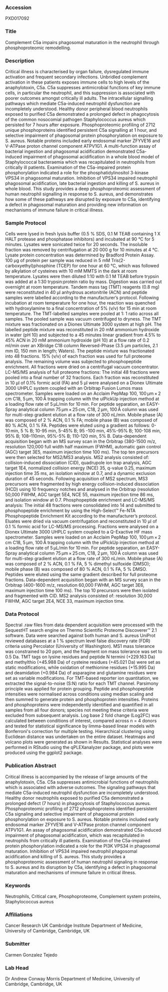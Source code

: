 ### Accession
PXD017092

### Title
Complement C5a impairs phagosomal maturation in the neutrophil through phosphoproteomic remodelling.

### Description
Critical illness is characterised by organ failure, dysregulated immune activation and frequent secondary infections. Unbridled complement activation in these patients exposes immune cells to high levels of the anaphylotoxin, C5a. C5a suppresses antimicrobial functions of key immune cells, in particular the neutrophil, and this suppression is associated with poorer outcomes amongst critically ill adults. The intracellular signalling pathways which mediate C5a-induced neutrophil dysfunction are incompletely understood. Healthy donor peripheral blood neutrophils exposed to purified C5a demonstrated a prolonged defect in phagocytosis of the common nosocomial pathogen Staphylococcus aureus which persisted for 7 hours after exposure.  Phosphoproteomic profiling of 2712 unique phosphoproteins identified persistent C5a signalling at 1 hour, and selective impairment of phagosomal protein phosphorylation on exposure to S. aureus. Notable proteins included early endosomal marker ZFYVE16 and V-ATPase proton channel component ATPV1G1. A multi-function assay of bacterial ingestion and phagosomal acidification demonstrated C5a-induced impairment of phagosomal acidification in a whole blood model of Staphylococcal bacteraemia which was recapitulated in neutrophils from critically ill patients.  Examination of the C5a-impaired protein phosphorylation indicated a role for the phosphatidylinositol 3-kinase VPS34 in phagosomal maturation.  Inhibition of VPS34 impaired neutrophil phagosomal acidification, late bacterial ingestion and killing of S. aureus in whole blood. This study provides a deep phosphoproteomic assessment of human neutrophil signalling in response to S. aureus, and demonstrates how some of these pathways are disrupted by exposure to C5a, identifying a defect in phagosomal maturation and providing new information on mechanisms of immune failure in critical illness.

### Sample Protocol
Cells were lysed in fresh lysis buffer (0.5 % SDS, 0.1 M TEAB containing 1 X HALT protease and phosphatase inhibitors) and incubated at 90 °C for 5 minutes. Lysates were sonicated twice for 20 seconds. The insoluble fraction was removed by centrifugation at 20 000 g for 10 minutes at 4 °C. Lysate protein concentration was determined by Bradford Protein Assay. 100 µg of protein per sample was reduced in 5 mM Tris(2-carboxyethyl)phosphine‎ (TCEP) for one hour at 60 °C, which was followed by alkylation of cysteines with 10 mM MMTS in the dark at room temperature. Lysates were then diluted 1:10 with 0.1 M TEAB before trypsin was added at a 1:30 trypsin:protein ratio by mass. Digestion was carried out overnight at room temperature. Tandem mass tag (TMT) reagents (0.8 mg) were reconstituted in 40 µl anhydrous acetonitrile (ACN) and peptide samples were labelled according to the manufacturer’s protocol. Following incubation at room temperature for one hour, the reaction was quenched with hydroxylamine to a final concentration of 5% (v/v) for 15 min at room temperature. The TMT-labelled samples were pooled at 1: 1 ratio across all samples. The pooled sample was vacuum centrifuged to dryness. The TMT mixture was fractionated on a Dionex Ultimate 3000 system at high pH. The labelled peptide mixture was reconstituted in 20 mM ammonium hydroxide in water (pH 10) and subjected to a 45 minutes linear gradient from 4.5% to 45% ACN in 20 mM ammonium hydroxide (pH 10) at a flow rate of 0.2 ml/min over an XBridge C18 column Reversed-Phase (3.5 µm particles, 2.1 mm ID, 150 mm in length; Waters). The peptide mixture was fractionated into 48 fractions. 15% (v/v) of each fraction was used for full proteome analysis. The remaining volume was subjected to phosphopeptide enrichment. All fractions were dried on a centrifugal vacuum concentrator. LC-MS/MS analysis of full proteome fractions: The initial 48 fractions were pooled into a final number of 32 fractions. Each fraction was reconstituted in 10 µl of 0.1% formic acid (FA) and 5 µl were analysed on a Dionex Ultimate 3000 UHPLC system coupled with an Orbitrap Fusion Lumos mass spectrometer. Samples were loaded on an Acclaim PepMap 100, 100 μm × 2 cm C18, 5 μm, 100 Å trapping column with the ulPickUp injection method at a loading flow rate of 5 μL/min for 10 min. For peptide separation, an EASY-Spray analytical column 75 μm × 25 cm, C18, 2 μm, 100 Å column was used for multi-step gradient elution at a flow rate of 300 nL/min. Mobile phase (A) was composed of 2 % ACN, 0.1 % FA; mobile phase (B) was composed of 80 % ACN, 0.1 % FA. Peptides were eluted using a gradient as follows: 0-10 min, 5 % B; 10-95 min, 5-45% B; 95 -100 min, 45%-95% B; 100-108 min, 95% B; 108–110min, 95%-5% B; 110-120 min, 5% B. Data-dependent acquisition began with an MS survey scan in the Orbitrap (380-1500 m/z, resolution 120,000 full width half maximum (FWHM), automatic gain control (AGC) target 3E5, maximum injection time 100 ms). The top ten precursors were then selected for MS2/MS3 analysis. MS2 analysis consisted of: collision-induced dissociation (CID), quadrupole ion trap analysis, AGC target 1E4, normalized collision energy (NCE) 35, q-value 0.25, maximum injection time 35 ms, an isolation window at 0.7, and a dynamic exclusion duration of 45 seconds. Following acquisition of MS2 spectrum, MS3 precursors were fragmented by high energy collision-induced dissociation (HCD) using 10 frequency notches and analysed in the Orbitrap (resolution 50,000 FWHM, AGC target 5E4, NCE 55, maximum injection time 86 ms, and isolation window at 0.7. Phosphopeptide enrichment and LC-MS/MS analysis: The initial 48 fractions were consolidated into 14 and submitted to phosphopeptide enrichment by using the High-Select™ Fe-NTA Phosphopeptide Enrichment Kit according to the manufacturer’s protocol. Eluates were dried via vacuum centrifugation and reconstituted in 10 µl of 0.1 % formic acid for LC-MS/MS processing. Fractions were analysed on a Dionex Ultimate 3000 UHPLC system coupled to a Q-Exactive HF mass spectrometer. Samples were loaded on an Acclaim PepMap 100, 100 μm × 2 cm C18, 5 μm, 100 Å trapping column with the ulPickUp injection method at a loading flow rate of 5 μL/min for 10 min. For peptide separation, an EASY-Spray analytical column 75 μm × 25 cm, C18, 2 μm, 100 Å column was used for multi-step gradient elution at a flow rate of 300 nL/min. Mobile phase (A) was composed of 2 % ACN, 0.1 % FA, 5 % dimethyl sulfoxide (DMSO); mobile phase (B) was composed of 80 % ACN, 0.1 % FA, 5 % DMSO. Peptides were eluted using the same gradient described for full proteome fractions. Data-dependent acquisition began with an MS survey scan in the Orbitrap (400-1600 m/z, resolution 60,000 FWHM, AGC target 3E6, maximum injection time 100 ms). The top 10 precursors were then isolated and fragmented with CID. MS2 analysis consisted of: resolution 30,000 FWHM, AGC target 2E4, NCE  33, maximum injection time.

### Data Protocol
Spectral .raw files from data dependent acquisition were processed with the SequestHT search engine on Thermo Scientific Proteome Discoverer™ 2.1 software. Data were searched against both human and S. aureus UniProt reviewed databases at a 1 % spectrum level false discovery rate (FDR) criteria using Percolator (University of Washington). MS1 mass tolerance was constrained to 20 ppm, and the fragment ion mass tolerance was set to 0.5 Da. TMT tags on lysine residues and peptide N termini (+229.163 Da) and methylthio (+45.988 Da) of cysteine residues (+45.021 Da) were set as static modifications, while oxidation of methionine residues (+15.995 Da) and deamidation (+0.984 Da) of asparagine and glutamine residues were set as variable modifications. For TMT-based reporter ion quantitation, we extracted the signal-to-noise (S:N) ratio for each TMT channel. Parsimony principle was applied for protein grouping.  Peptide and phosphopeptide intensities were normalised across conditions using median scaling and then summed to generate protein and phosphoprotein intensities. Proteins and phosphoproteins were independently identified and quantified in all samples from all four donors; species not meeting these criteria were excluded from subsequent analysis. Log base 2 fold change (Log2FC) was calculated between conditions of interest, compared across n = 4 donors and tested for statistical significance by limma-based linear models with Bonferroni's correction for multiple testing.  Hierarchical clustering using Euclidean distance was undertaken on the entire dataset. Heatmaps and volcano plots were generated as shown in Results. Statistical analyses were performed in RStudio using the qPLEXanalyzer package, and plots were produced using the ggplot2 package.

### Publication Abstract
Critical illness is accompanied by the release of large amounts of the anaphylotoxin, C5a. C5a suppresses antimicrobial functions of neutrophils which is associated with adverse outcomes. The signaling pathways that mediate C5a-induced neutrophil dysfunction are incompletely understood. Healthy donor neutrophils exposed to purified C5a demonstrated a prolonged defect (7 hours) in phagocytosis of Staphylococcus aureus. Phosphoproteomic profiling of 2712 phosphoproteins identified persistent C5a signaling and selective impairment of phagosomal protein phosphorylation on exposure to S. aureus. Notable proteins included early endosomal marker ZFYVE16 and V-ATPase proton channel component ATPV1G1. An assay of phagosomal acidification demonstrated C5a-induced impairment of phagosomal acidification, which was recapitulated in neutrophils from critically ill patients. Examination of the C5a-impaired protein phosphorylation indicated a role for the PI3K VPS34 in phagosomal maturation. Inhibition of VPS34 impaired neutrophil phagosomal acidification and killing of S. aureus. This study provides a phosphoproteomic assessment of human neutrophil signaling in response to S. aureus and its disruption by C5a, identifying a defect in phagosomal maturation and mechanisms of immune failure in critical illness.

### Keywords
Neutrophils, Critical care, Phosphoproteome, Complement system proteins, Staphylococcus aureus

### Affiliations
Cancer Research UK Cambridge Institute
Department of Medicine, University of Cambridge, Cambridge, UK

### Submitter
Carmen Gonzalez Tejedo

### Lab Head
Dr Andrew Conway Morris
Department of Medicine, University of Cambridge, Cambridge, UK


